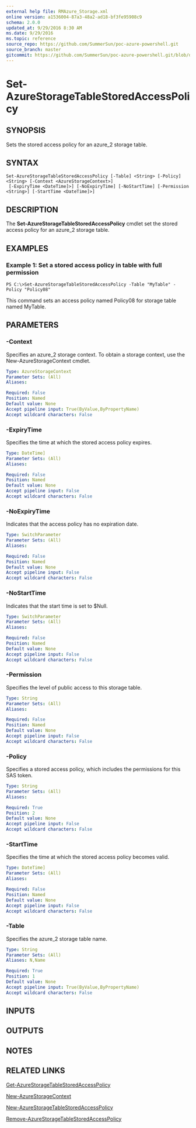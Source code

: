 ```yaml
---
external help file: RMAzure_Storage.xml
online version: a1536004-87a3-48a2-ad18-bf3fe95908c9
schema: 2.0.0
updated_at: 9/29/2016 8:30 AM
ms.date: 9/29/2016
ms.topic: reference
source_repo: https://github.com/SummerSun/poc-azure-powershell.git
source_branch: master
gitcommit: https://github.com/SummerSun/poc-azure-powershell.git/blob/d8e0dffd31e2c18c8974bff2988471f35271ce83/azureps-cmdlets-docs/Storage/v1.0/Set-AzureStorageTableStoredAccessPolicy.md
---
```


# Set-AzureStorageTableStoredAccessPolicy
## SYNOPSIS
Sets the stored access policy for an azure_2 storage table.

## SYNTAX

```
Set-AzureStorageTableStoredAccessPolicy [-Table] <String> [-Policy] <String> [-Context <AzureStorageContext>]
 [-ExpiryTime <DateTime]>] [-NoExpiryTime] [-NoStartTime] [-Permission <String>] [-StartTime <DateTime]>]
```

## DESCRIPTION
The **Set-AzureStorageTableStoredAccessPolicy** cmdlet set the stored access policy for an azure_2 storage table.

## EXAMPLES

### Example 1: Set a stored access policy in table with full permission
```
PS C:\>Set-AzureStorageTableStoredAccessPolicy -Table "MyTable" -Policy "Policy08"
```

This command sets an access policy named Policy08 for storage table named MyTable.

## PARAMETERS

### -Context
Specifies an azure_2 storage context.
To obtain a storage context, use the New-AzureStorageContext cmdlet.

```yaml
Type: AzureStorageContext
Parameter Sets: (All)
Aliases: 

Required: False
Position: Named
Default value: None
Accept pipeline input: True(ByValue,ByPropertyName)
Accept wildcard characters: False
```

### -ExpiryTime
Specifies the time at which the stored access policy expires.

```yaml
Type: DateTime]
Parameter Sets: (All)
Aliases: 

Required: False
Position: Named
Default value: None
Accept pipeline input: False
Accept wildcard characters: False
```

### -NoExpiryTime
Indicates that the access policy has no expiration date.

```yaml
Type: SwitchParameter
Parameter Sets: (All)
Aliases: 

Required: False
Position: Named
Default value: None
Accept pipeline input: False
Accept wildcard characters: False
```

### -NoStartTime
Indicates that the start time is set to $Null.

```yaml
Type: SwitchParameter
Parameter Sets: (All)
Aliases: 

Required: False
Position: Named
Default value: None
Accept pipeline input: False
Accept wildcard characters: False
```

### -Permission
Specifies the level of public access to this storage table.

```yaml
Type: String
Parameter Sets: (All)
Aliases: 

Required: False
Position: Named
Default value: None
Accept pipeline input: False
Accept wildcard characters: False
```

### -Policy
Specifies a stored access policy, which includes the permissions for this SAS token.

```yaml
Type: String
Parameter Sets: (All)
Aliases: 

Required: True
Position: 2
Default value: None
Accept pipeline input: False
Accept wildcard characters: False
```

### -StartTime
Specifies the time at which the stored access policy becomes valid.

```yaml
Type: DateTime]
Parameter Sets: (All)
Aliases: 

Required: False
Position: Named
Default value: None
Accept pipeline input: False
Accept wildcard characters: False
```

### -Table
Specifies the azure_2 storage table name.

```yaml
Type: String
Parameter Sets: (All)
Aliases: N,Name

Required: True
Position: 1
Default value: None
Accept pipeline input: True(ByValue,ByPropertyName)
Accept wildcard characters: False
```

## INPUTS

## OUTPUTS

## NOTES

## RELATED LINKS

[Get-AzureStorageTableStoredAccessPolicy](a1536004-87a3-48a2-ad18-bf3fe95908c9)

[New-AzureStorageContext](671aeec8-b7f9-49c5-866f-da84f189ab5b)

[New-AzureStorageTableStoredAccessPolicy](27f043ca-0c6b-4952-afd7-a2e12e73b402)

[Remove-AzureStorageTableStoredAccessPolicy](e9ed3edb-61eb-4547-8228-968601cfbee5)

